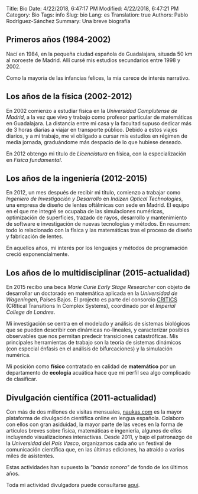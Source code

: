 Title: Bio
Date: 4/22/2018, 6:47:17 PM
Modified: 4/22/2018, 6:47:21 PM
Category: Bio
Tags: info
Slug: bio
Lang: es
Translation: true
Authors: Pablo Rodríguez-Sánchez
Summary: Una breve biografía

## Primeros años (1984-2002)
Nací en 1984, en la pequeña ciudad española de Guadalajara, situada 50 km al noroeste de Madrid. Allí cursé mis estudios secundarios entre 1998 y 2002.

Como la mayoría de las infancias felices, la mía carece de interés narrativo.

## Los años de la física (2002-2012)
En 2002 comienzo a estudiar física en la _Universidad Complutense de Madrid_, a la vez que vivo y trabajo como profesor particular de matemáticas en Guadalajara. La distancia entre mi casa y la facultad supuso dedicar más de 3 horas diarias a viajar en transporte público. Debido a estos viajes diarios, y a mi trabajo, me vi obligado a cursar mis estudios en régimen de media jornada, graduándome más despacio de lo que hubiese deseado.

En 2012 obtengo mi título de _Licenciatura_ en física, con la especialización en _Física fundamental_.

## Los años de la ingeniería (2012-2015)
En 2012, un mes después de recibir mi título, comienzo a trabajar como _Ingeniero de Investigación y Desarrollo_ en _Indizen Optical Technologies_, una empresa de diseño de lentes oftálmicas con sede en Madrid. El equipo en el que me integré se ocupaba de las simulaciones numéricas, optimización de superficies, trazado de rayos, desarrollo y mantenimiento de software e investigación de nuevas tecnologías y métodos. En resumen: todo lo relacionado con la física y las matemáticas tras el proceso de diseño y fabricación de lentes.

En aquellos años, mi interés por los lenguajes y métodos de programación creció exponencialmente.

## Los años de lo multidisciplinar (2015-actualidad)
En 2015 recibo una beca _Marie Curie Early Stage Researcher_ con objeto de desarrollar un doctorado en matemática aplicada en la _Universidad de Wageningen_, Países Bajos. El projecto es parte del consorcio [CRITICS](http://www.criticsitn.eu/wp/) (CRItical Transitions In Complex Systems), coordinado por el _Imperial College de Londres_.

Mi investigación se centra en el modelado y análisis de sistemas biológicos que se pueden describir con dinámicas no-lineales, y caracterizar posibles observables que nos permitan predecir transiciones catastróficas. Mis principales herramientas de trabajo son la teoría de sistemas dinámicos (con especial énfasis en el análisis de bifurcaciones) y la simulación numérica.

Mi posición como **físico** contratado en calidad de **matemático** por un departamento de **ecología** acuática hace que mi perfil sea algo complicado de clasificar.

## Divulgación científica (2011-actualidad)
Con más de dos millones de visitas mensuales, [naukas.com](http://naukas.com) es la mayor plataforma de divulgación científica online en lengua española. Colaboro con ellos con gran asiduidad, la mayor parte de las veces en la forma de artículos breves sobre física, matemáticas e ingeniería, algunos de ellos incluyendo visualizaciones interactivas. Desde 2011, y bajo el patronazgo de la _Universidad del País Vasco_, organizamos cada año un festival de comunicación científica que, en las últimas ediciones, ha atraído a varios miles de asistentes.

Estas actividades han supuesto la _"banda sonora"_ de fondo de los últimos años.

Toda mi actividad divulgadora puede consultarse [aquí]({filename}/pages/sci-comm-es.md).
